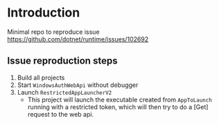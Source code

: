 # Introduction

Minimal repo to reproduce issue https://github.com/dotnet/runtime/issues/102692

## Issue reproduction steps

1. Build all projects
2. Start `WindowsAuthWebApi` without debugger
3. Launch `RestrictedAppLauncherV2`
   * This project will launch the executable created from `AppToLaunch` running with a restricted token, which will then try to do a [Get] request to the web api.
